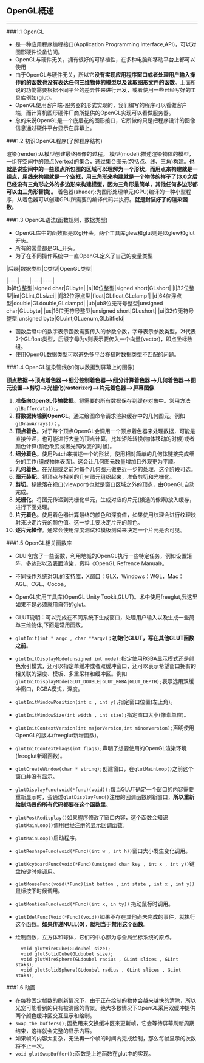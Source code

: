 ## OpenGL概述

---

###1.1 OpenGL

* 是一种应用程序编程接口(Application Programming Interface,API)，可以对图形硬件设备访问。
* OpenGL与硬件无关，拥有很好的可移植性，在多种电脑和移动平台上都可以使用
* 由于OpenGL与硬件无关，所以它**没有实现应用程序窗口或者处理用户输入操作的的函数也没有表达任何三维物体的模型以及读取图形文件的函数**。上面所说的功能需要根据不同平台的差异性来进行开发，或者使用一些已经写好的工具库例如(glut)。
* OpenGL使用客户端-服务器的形式实现的，我们编写的程序可以看做客户端，而计算机图形硬件厂商所提供的OpenGL实现可以看做服务器。
* 总的来说OpenGL是一个底层花的图形接口，它所做的只是把程序设计的图像信息通过硬件平台显示在屏幕上。


###1.2 初识OpenGL程序(了解程序结构)

渲染(render):从模型创建最终图像的过程。
模型(model):描述渲染物体的模型，一组在空间中的顶点(vertex)的集合，通过集合图元(包括点、线、三角)构建。**也就是说空间中的一些顶点所包围的区域可以理解为一个形状，而用点来构建就是一组点，用线来构建就是一个空框，用三角形来构建就是一个物体的样子了(3.0之后已经没有三角形之外的多边形来构建模型，因为三角形最简单，其他任何多边形都可以由三角形替换)。**
着色器(shader):为图形处理单元(GPU)编译的一种小型程序，从着色器可以创建GPU所需要的编译代码并执行。**就是封装好了的渲染函数**。

###1.3 OpenGL语法(函数规则、数据类型)

* OpenGL库中的函数都是以gl开头，两个工具库glew和glut则是以glew和glut开头。
* 所有的常量都是GL_开头。
* 为了在不同操作系统中一直OpenGL定义了自己的变量类型    


|后缀|数据类型|C类型|OpenGL类型|    

|----|----|----|----|    
|b|8位整型|signed char|GLbyte|
|s|16位整型|signed short|GLshort|
|i|32位整型|int|GLint,GLsizei|
|f|32位浮点型|float|GLfloat,GLclampf|
|d|64位浮点型|double|GLdouble,GLclampd|
|ub|ub8位无符号整型|unsigned char|GLubyte|
|us|16位无符号整型|unsigned short|GLushort|
|ui|32位无符号整型|unsigned byte|GLuint,GLuenum,GLbitfield|    


* 函数后缀中的数字表示函数需要传入的参数个数，字母表示参数类型，2f代表2个GLfloat类型，后缀字母为v则表示要传入一个向量(vector)，即点坐标数组。
* 使用OpenGL数据类型可以避免多平台移植时数据类型不匹配的问题。

###1.4 OpenGL渲染管线(如何从数据到屏幕上的图像)

**顶点数据-->顶点着色器-->细分控制着色器-->细分计算着色器-->几何着色器-->图元设置-->剪切-->光栅化(rasterizer)-->片元着色器-->屏幕图像**

1. __准备向OpenGL传输数据__。将需要的所有数据保存到缓存对象中。常用方法`glBufferdata();`。
2. __将数据传输到OpenGL__。通过绘图命令请求渲染缓存中的几何图元。例如`glDrawArrays()；`。
3. __顶点着色__。对于每个顶点OpenGL会调用一个顶点着色器来处理数据，可能是直接传递，也可能进行大量的顶点计算，比如矩阵转换(物体移动的时候)或者颜色计算(颜色改变或者光照改变的时候)。
4. __细分着色__。使用Patch来描述一个的形状，使用相对简单的几何体链接完成细分的工作(组成物体表面)。这会让几何图元数量增加且外观更为平顺。
5. __几何着色__。在光栅或之前对每个几何图元做更近一步的处理，这个阶段可选。
6. __图元装配__。将顶点与相关的几何图元组织起来，准备剪切和光栅化。
7. __剪切__。移除落在视口(viewport)也就是窗口区域之外的顶点，由OpenGL自动完成。
8. __光栅化__。将图元传递到光栅化单元，生成对应的片元(候选的像素)放入缓存，进行下面处理。
9. __片元着色__。使用着色器计算最终的颜色和深度值，如果使用纹理会进行纹理映射来决定片元的颜色值。这一步主要决定片元的颜色。
10. __逐片元操作__。通常会使用深度测试和模板测试来决定一个片元是否可见。

###1.5 OpenGL相关函数库

* GLU:包含了一些函数，利用地城的OpenGL执行一些特定任务，例如设置矩阵，多边形以及表面渲染，资料《OpenGL Refrence Manual》。
* 不同操作系统对GL的支持库，X窗口：GLX，Windows：WGL，Mac：AGL、CGL、Cocoa。
* OpenGL实用工具库(OpenGL Unity Tookit,GLUT)。术中使用freeglut,我这里如果不是必须就用自带的glut。
* GLUT说明：可以完成在不同系统下生成窗口，处理用户输入以及生成一些简单三维物体,下面是常用函数。

* `glutInit(int * argc , char **argv)；`**初始化GLUT，写在其他GLUT函数之前**。
* `glutInitDisplayMode(unsigned int mode);`指定使用RGBA显示模式还是颜色索引模式，还可以指定单缓冲或者双缓冲窗口，还可以表示希望窗口拥有的相关联的深度、模板、多重采样和缓冲区。例如`glutInitDisplayMode(GLUT_DOUBLE|GLUT_RGBA|GLUT_DEPTH);`表示选用双缓冲窗口，RGBA模式，深度。
* `glutInitWindowPosition(int x , int y);`指定窗口位置(左上角)。
* `glutInitWindowSize(int width , int size);`指定窗口大小(像素单位)。
* `glutInitContextVersion(int majorVersion,int minorVersion);`声明使用OpenGL的版本(freeglut新增函数)，
* `glutInitContextFlags(int flags);`声明了想要使用的OpenGL渲染环境(freeglut新增函数)。
* `glutCreateWindow(char * string);`创建窗口，在`glutMainLoop()`之前这个窗口并没有显示。
* `glutDisplayFunc(void(*func)(void));`每当GLUT确定一个窗口的内容需要重新显示时，会通过`glutDisplayFunc()`注册的回调函数刷新窗口，**所以重新绘制场景的所有代码都要在这个函数里**。
* `glutPostRedisplay()`如果程序修改了窗口内容，这个函数会知识`glutMainLoop()`调用已经注册的显示回调函数。
* `glutMainLoop()`启动程序。
* `glutReshapeFunc(void(*Func)(int w , int h))`窗口大小发生变化调用。
* `glutKcyboardFunc(void(*Func)(unsigned char key , int x , int y))`键盘按键时候调用。
* `glutMouseFunc(void(*Func)(int button , int state , int x , int y))`鼠标按下时候调用。
* `glutMontionFunc(void(*Func)(int x, in ty))` 拖动鼠标时调用。
* `glutIdelFunc(Void(*Func)(void))`如果不存在其他尚未完成的事件，就执行这个函数。**如果传递NULL(0)，就相当于禁用这个函数**。
* 绘制函数，立方体和球体，它们的中心都为与全局坐标系统的原点。

        void glutWireCube(GLdoubel size);
        void glutSolidCube(GLdoubel size);
        void glutWireSphere(GLdoubel radius , GLint slices , GLint staks);
        void glutSolidSphere(GLdoubel radius , GLint slices , GLint staks);


###1.6 动画   

* 在每秒固定帧数的刷新情况下，由于正在绘制的物体会越来越快的清除，所以光宠可能看到的只有被清除的背景。绝大多数情况下OpenGL采用双缓冲提供两个颜色缓冲区交互显示和绘制。
* `swap_the_buffers();`函数用来交换缓冲区来更新帧，它会等待屏幕刷新周期结束，这样就会完整的显示内容。
* 如果帧的内容太复杂，无法再一个帧的时间内完成绘制，那么每帧显示的次数将不止一次。
* `void glutSwapBuffer();`函数是上述函数在glut中的实现。






